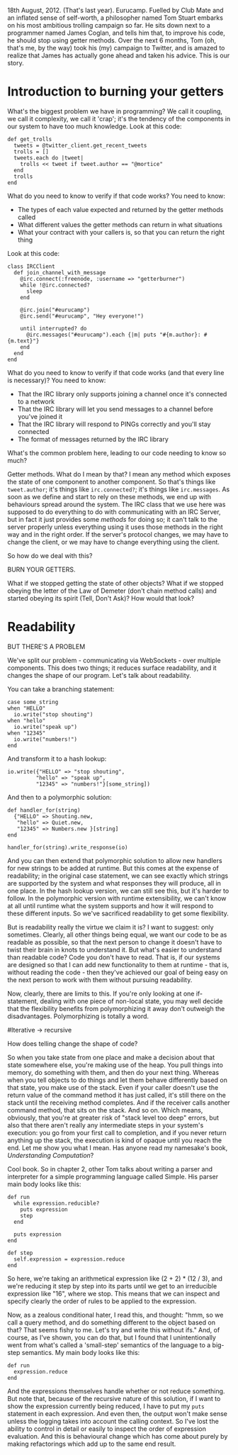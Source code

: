 18th August, 2012. (That's last year). Eurucamp. Fuelled by Club Mate and an inflated sense of self-worth, a philosopher named Tom Stuart embarks on his most ambitious trolling campaign so far. He sits down next to a programmer named James Coglan, and tells him that, to improve his code, he should stop using getter methods. Over the next 6 months, Tom (oh, that's me, by the way) took his (my) campaign to Twitter, and is amazed to realize that James has actually gone ahead and taken his advice. This is our story.

# Introduction to burning your getters

What's the biggest problem we have in programming? We call it coupling, we call it complexity, we call it 'crap'; it's the tendency of the components in our system to have too much knowledge. Look at this code: 

    def get_trolls
      tweets = @twitter_client.get_recent_tweets
      trolls = []
      tweets.each do |tweet|
        trolls << tweet if tweet.author == "@mortice"
      end
      trolls
    end

What do you need to know to verify if that code works? You need to know:

* The types of each value expected and returned by the getter methods called
* What different values the getter methods can return in what situations
* What your contract with your callers is, so that you can return the right thing

Look at this code:

    class IRCClient
      def join_channel_with_message
        @irc.connect(:freenode, :username => "getterburner")
        while !@irc.connected?
          sleep
        end

        @irc.join("#eurucamp")
        @irc.send("#eurucamp", "Hey everyone!")

        until interrupted? do
          @irc.messages("#eurucamp").each {|m| puts "#{m.author}: #{m.text}"}
        end
      end
    end
    
What do you need to know to verify if that code works (and that every line is necessary)? You need to know:

* That the IRC library only supports joining a channel once it's connected to a network
* That the IRC library will let you send messages to a channel before you've joined it
* That the IRC library will respond to PINGs correctly and you'll stay connected
* The format of messages returned by the IRC library

What's the common problem here, leading to our code needing to know so much?

Getter methods. What do I mean by that? I mean any method which exposes the state of one component to another component. So that's things like `tweet.author`; it's things like `irc.connected?`; it's things like `irc.messages`. As soon as we define and start to rely on these methods, we end up with behaviours spread around the system. The IRC class that we use here was supposed to do everything to do with communicating with an IRC Server, but in fact it just provides some *methods* for doing so; it can't talk to the server properly unless everything using it uses those methods in the right way and in the right order. If the server's protocol changes, we may have to change the client, or we may have to change everything using the client.

So how do we deal with this?

BURN YOUR GETTERS.

What if we stopped getting the state of other objects? What if we stopped obeying the letter of the Law of Demeter (don't chain method calls) and started obeying its spirit (Tell, Don't Ask)? How would that look?

# Readability

BUT THERE'S A PROBLEM

We've split our problem - communicating via WebSockets - over multiple components. This does two things; it reduces surface readability, and it changes the shape of our program. Let's talk about readability.

You can take a branching statement:

    case some_string
    when "HELLO"
      io.write("stop shouting")
    when "hello"
      io.write("speak up")
    when "12345"
      io.write("numbers!")
    end

And transform it to a hash lookup:

    io.write({"HELLO" => "stop shouting",
             "hello" => "speak up",
             "12345" => "numbers!"}[some_string])

And then to a polymorphic solution:

    def handler_for(string)
      {"HELLO" => Shouting.new,
       "hello" => Quiet.new,
       "12345" => Numbers.new }[string]
    end

    handler_for(string).write_response(io)

And you can then extend that polymorphic solution to allow new handlers for new strings to be added at runtime. But this comes at the expense of readability; in the original case statement, we can see exactly which strings are supported by the system and what responses they will produce, all in one place. In the hash lookup version, we can still see this, but it's harder to follow. In the polymorphic version with runtime extensibility, we can't know at all until runtime what the system supports and how it will respond to these different inputs. So we've sacrificed readability to get some flexibility. 

But is readability really the virtue we claim it is? I want to suggest: only sometimes. Clearly, all other things being equal, we want our code to be as readable as possible, so that the next person to change it doesn't have to twist their brain in knots to understand it. But what's easier to understand than readable code? Code you don't have to read. That is, if our systems are designed so that I can add new functionality to them at runtime - that is, without reading the code - then they've achieved our goal of being easy on the next person to work with them without pursuing readability.

Now, clearly, there are limits to this. If you're only looking at one if-statement, dealing with one piece of non-local state, you may well decide that the flexibility benefits from polymorphizing it away don't outweigh the disadvantages. Polymorphizing is totally a word.

#Iterative -> recursive

How does telling change the shape of code? 

So when you take state from one place and make a decision about that state somewhere else, you're making use of the heap. You pull things into memory, do something with them, and then do your next thing. Whereas when you tell objects to do things and let them behave differently based on that state, you make use of the stack. Even if your caller doesn't use the return value of the command method it has just called, it's still there on the stack until the receiving method completes. And if the receiver calls another command method, that sits on the stack. And so on. Which means, obviously, that you're at greater risk of "stack level too deep" errors, but also that there aren't really any intermediate steps in your system's execution: you go from your first call to completion, and if you never return anything up the stack, the execution is kind of opaque until you reach the end. Let me show you what I mean. Has anyone read my namesake's book, _Understanding Computation_?

Cool book. So in chapter 2, other Tom talks about writing a parser and interpreter for a simple programming language called Simple. His parser main body looks like this:

    def run
      while expression.reducible?
        puts expression
        step
      end

      puts expression
    end
  
    def step
      self.expression = expression.reduce
    end

So here, we're taking an arithmetical expression like (2 + 2) * (12 / 3), and we're reducing it step by step into its parts until we get to an irreducible expression like "16", where we stop. This means that we can inspect and specify clearly the order of rules to be applied to the expression.

Now, as a zealous conditional hater, I read this, and thought: "hmm, so we call a query method, and do something different to the object based on that? That seems fishy to me. Let's try and write this without ifs." And, of course, as I've shown, you can do that, but I found that I unintentionally went from what's called a 'small-step' semantics of the language to a big-step semantics. My main body looks like this:

    def run
      expression.reduce
    end

And the expressions themselves handle whether or not reduce something. But note that, because of the recursive nature of this solution, if I want to show the expression currently being reduced, I have to put my `puts` statement in each expression. And even then, the output won't make sense unless the logging takes into account the calling context. So I've lost the ability to control in detail or easily to inspect the order of expression evaluation. And this is behavioural change which has come about purely by making refactorings which add up to the same end result.
